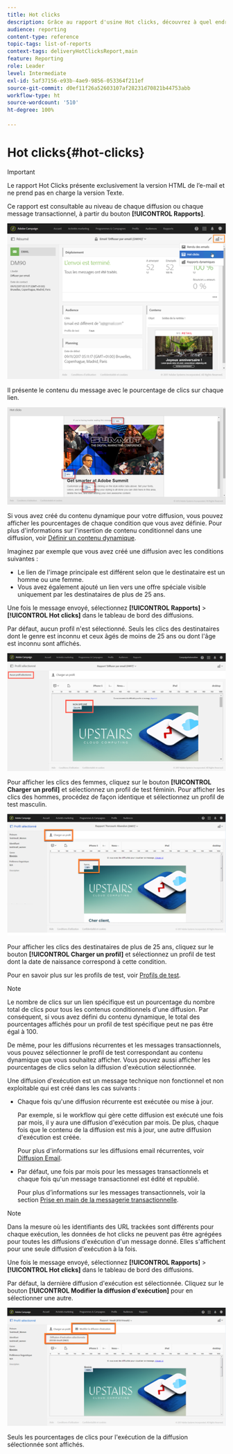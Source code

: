 ```yaml
---
title: Hot clicks
description: Grâce au rapport d'usine Hot clicks, découvrez à quel endroit votre client a cliqué dans votre diffusion.
audience: reporting
content-type: reference
topic-tags: list-of-reports
context-tags: deliveryHotClicksReport,main
feature: Reporting
role: Leader
level: Intermediate
exl-id: 5af37156-e93b-4ae9-9856-053364f211ef
source-git-commit: d0ef11f26a52603107af28231d70821b44753abb
workflow-type: ht
source-wordcount: '510'
ht-degree: 100%

---
```


# Hot clicks{#hot-clicks}

>[!IMPORTANT]
>
>Le rapport Hot Clicks présente exclusivement la version HTML de l’e-mail et ne prend pas en charge la version Texte.

Ce rapport est consultable au niveau de chaque diffusion ou chaque message transactionnel, à partir du bouton **[!UICONTROL Rapports]**.

![](assets/delivery_reports_hot-clicks_4.png)

Il présente le contenu du message avec le pourcentage de clics sur chaque lien.

![](assets/delivery_reports_10.png)

Si vous avez créé du contenu dynamique pour votre diffusion, vous pouvez afficher les pourcentages de chaque condition que vous avez définie. Pour plus d&#39;informations sur l&#39;insertion de contenu conditionnel dans une diffusion, voir [Définir un contenu dynamique](../../designing/using/personalization.md#defining-dynamic-content-in-an-email).

Imaginez par exemple que vous avez créé une diffusion avec les conditions suivantes :

* Le lien de l&#39;image principale est différent selon que le destinataire est un homme ou une femme.
* Vous avez également ajouté un lien vers une offre spéciale visible uniquement par les destinataires de plus de 25 ans.

Une fois le message envoyé, sélectionnez **[!UICONTROL Rapports]** > **[!UICONTROL Hot clicks]** dans le tableau de bord des diffusions.

Par défaut, aucun profil n&#39;est sélectionné. Seuls les clics des destinataires dont le genre est inconnu et ceux âgés de moins de 25 ans ou dont l&#39;âge est inconnu sont affichés.

![](assets/delivery_reports_hot-clicks_1.png)

Pour afficher les clics des femmes, cliquez sur le bouton **[!UICONTROL Charger un profil]** et sélectionnez un profil de test féminin. Pour afficher les clics des hommes, procédez de façon identique et sélectionnez un profil de test masculin.

![](assets/delivery_reports_hot-clicks_2.png)

Pour afficher les clics des destinataires de plus de 25 ans, cliquez sur le bouton **[!UICONTROL Charger un profil]** et sélectionnez un profil de test dont la date de naissance correspond à cette condition.

Pour en savoir plus sur les profils de test, voir [Profils de test](../../audiences/using/managing-test-profiles.md).

>[!NOTE]
>
>Le nombre de clics sur un lien spécifique est un pourcentage du nombre total de clics pour tous les contenus conditionnels d&#39;une diffusion. Par conséquent, si vous avez défini du contenu dynamique, le total des pourcentages affichés pour un profil de test spécifique peut ne pas être égal à 100.

De même, pour les diffusions récurrentes et les messages transactionnels, vous pouvez sélectionner le profil de test correspondant au contenu dynamique que vous souhaitez afficher. Vous pouvez aussi afficher les pourcentages de clics selon la diffusion d&#39;exécution sélectionnée.

Une diffusion d&#39;exécution est un message technique non fonctionnel et non exploitable qui est créé dans les cas suivants :

* Chaque fois qu&#39;une diffusion récurrente est exécutée ou mise à jour.

  Par exemple, si le workflow qui gère cette diffusion est exécuté une fois par mois, il y aura une diffusion d&#39;exécution par mois. De plus, chaque fois que le contenu de la diffusion est mis à jour, une autre diffusion d&#39;exécution est créée.

  Pour plus d&#39;informations sur les diffusions email récurrentes, voir [Diffusion Email](../../automating/using/email-delivery.md).

* Par défaut, une fois par mois pour les messages transactionnels et chaque fois qu&#39;un message transactionnel est édité et republié.

  Pour plus d’informations sur les messages transactionnels, voir la section [Prise en main de la messagerie transactionnelle](../../channels/using/getting-started-with-transactional-msg.md).

>[!NOTE]
>
>Dans la mesure où les identifiants des URL trackées sont différents pour chaque exécution, les données de hot clicks ne peuvent pas être agrégées pour toutes les diffusions d&#39;exécution d&#39;un message donné. Elles s&#39;affichent pour une seule diffusion d&#39;exécution à la fois.

Une fois le message envoyé, sélectionnez **[!UICONTROL Rapports]** > **[!UICONTROL Hot clicks]** dans le tableau de bord des diffusions.

Par défaut, la dernière diffusion d&#39;exécution est sélectionnée. Cliquez sur le bouton **[!UICONTROL Modifier la diffusion d&#39;exécution]** pour en sélectionner une autre.

![](assets/delivery_reports_hot-clicks_3.png)

Seuls les pourcentages de clics pour l&#39;exécution de la diffusion sélectionnée sont affichés.
